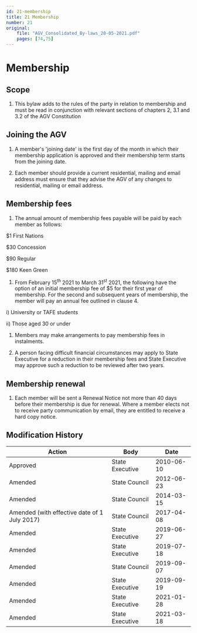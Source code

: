 ```yaml
---
id: 21-membership
title: 21 Membership
number: 21
original:
    file: "AGV_Consolidated_By-laws_20-05-2021.pdf"
    pages: [74,75]
---
```

# Membership

## Scope

1.  This bylaw adds to the rules of the party in relation to membership
    and must be read in conjunction with relevant sections of chapters
    2, 3.1 and 3.2 of the AGV Constitution

## Joining the AGV

1.  A member's 'joining date' is the first day of the month in which
    their membership application is approved and their membership term
    starts from the joining date.

2.  Each member should provide a current residential, mailing and email
    address must ensure that they advise the AGV of any changes to
    residential, mailing or email address.

## Membership fees

1.  The annual amount of membership fees payable will be paid by each
    member as follows:

$1 First Nations

$30 Concession

$90 Regular

$180 Keen Green

1.  From February 15<sup>th</sup> 2021 to March 31<sup>st</sup> 2021,
    the following have the option of an initial membership fee of $5 for
    their first year of membership. For the second and subsequent years
    of membership, the member will pay an annual fee outlined in
    clause 4.

i) University or TAFE students

ii) Those aged 30 or under

1.  Members may make arrangements to pay membership fees in instalments.

2.  A person facing difficult financial circumstances may apply to State
    Executive for a reduction in their membership fees and State
    Executive may approve such a reduction to be reviewed after two
    years.

## Membership renewal

1.  Each member will be sent a Renewal Notice not more than 40 days
    before their membership is due for renewal. Where a member elects
    not to receive party communication by email, they are entitled to
    receive a hard copy notice.


## Modification History

<table>
<colgroup>
<col style={{width: "58%"}} />
<col style={{width: "23%"}} />
<col style={{width: "17%"}} />
</colgroup>
<thead>
<tr className="header">
<th><strong>Action</strong></th>
<th><strong>Body</strong></th>
<th><strong>Date</strong></th>
</tr>
</thead>
<tbody>
<tr className="odd">
<td>Approved</td>
<td>State Executive</td>
<td>2010-06-10</td>
</tr>
<tr className="even">
<td>Amended</td>
<td>State Council</td>
<td>2012-06-23</td>
</tr>
<tr className="odd">
<td>Amended</td>
<td>State Council</td>
<td>2014-03-15</td>
</tr>
<tr className="even">
<td>Amended (with effective date of 1 July 2017)</td>
<td>State Council</td>
<td>2017-04-08</td>
</tr>
<tr className="odd">
<td>Amended</td>
<td>State Executive</td>
<td>2019-06-27</td>
</tr>
<tr className="even">
<td>Amended</td>
<td>State Executive</td>
<td>2019-07-18</td>
</tr>
<tr className="odd">
<td>Amended</td>
<td>State Council</td>
<td>2019-09-07</td>
</tr>
<tr className="even">
<td>Amended</td>
<td>State Executive</td>
<td>2019-09-19</td>
</tr>
<tr className="odd">
<td>Amended</td>
<td>State Executive</td>
<td>2021-01-28</td>
</tr>
<tr className="even">
<td>Amended</td>
<td>State Executive</td>
<td>2021-03-18</td>
</tr>
</tbody>
</table>
